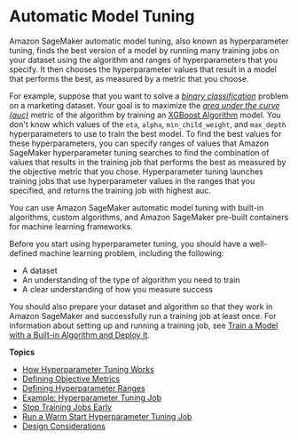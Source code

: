 # Automatic Model Tuning<a name="automatic-model-tuning"></a>

Amazon SageMaker automatic model tuning, also known as hyperparameter tuning, finds the best version of a model by running many training jobs on your dataset using the algorithm and ranges of hyperparameters that you specify\. It then chooses the hyperparameter values that result in a model that performs the best, as measured by a metric that you choose\.

For example, suppose that you want to solve a *[binary classification](https://docs.aws.amazon.com/general/latest/gr/glos-chap.html#binary-classification-model)* problem on a marketing dataset\. Your goal is to maximize the *[area under the curve \(auc\)](https://docs.aws.amazon.com/general/latest/gr/glos-chap.html#AUC)* metric of the algorithm by training an [XGBoost Algorithm](xgboost.md) model\. You don't know which values of the `eta`, `alpha`, `min_child_weight`, and `max_depth` hyperparameters to use to train the best model\. To find the best values for these hyperparameters, you can specify ranges of values that Amazon SageMaker hyperparameter tuning searches to find the combination of values that results in the training job that performs the best as measured by the objective metric that you chose\. Hyperparameter tuning launches training jobs that use hyperparameter values in the ranges that you specified, and returns the training job with highest auc\.

You can use Amazon SageMaker automatic model tuning with built\-in algorithms, custom algorithms, and Amazon SageMaker pre\-built containers for machine learning frameworks\.

Before you start using hyperparameter tuning, you should have a well\-defined machine learning problem, including the following:
+ A dataset
+ An understanding of the type of algorithm you need to train
+ A clear understanding of how you measure success

You should also prepare your dataset and algorithm so that they work in Amazon SageMaker and successfully run a training job at least once\. For information about setting up and running a training job, see [Train a Model with a Built\-in Algorithm and Deploy It](ex1.md)\.

**Topics**
+ [How Hyperparameter Tuning Works](automatic-model-tuning-how-it-works.md)
+ [Defining Objective Metrics](automatic-model-tuning-define-metrics.md)
+ [Defining Hyperparameter Ranges](automatic-model-tuning-define-ranges.md)
+ [Example: Hyperparameter Tuning Job](automatic-model-tuning-ex.md)
+ [Stop Training Jobs Early](automatic-model-tuning-early-stopping.md)
+ [Run a Warm Start Hyperparameter Tuning Job](automatic-model-tuning-warm-start.md)
+ [Design Considerations](automatic-model-tuning-considerations.md)